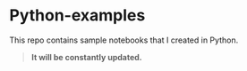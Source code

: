 # Python-examples

This repo contains sample notebooks that I created in Python.

> **It will be constantly updated.**
